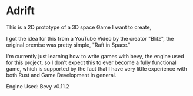 # Adrift

This is a 2D prototype of a 3D space Game I want to create,

I got the idea for this from a YouTube Video by the creator "Blitz", the original premise was pretty simple, "Raft in Space."

I'm currently just learning how to write games with bevy, the engine used for this project, so I don't expect this to
ever become a fully functional game, which is supported by the fact that I have very little experience with both Rust
and Game Development in general.

Engine Used: Bevy v0.11.2